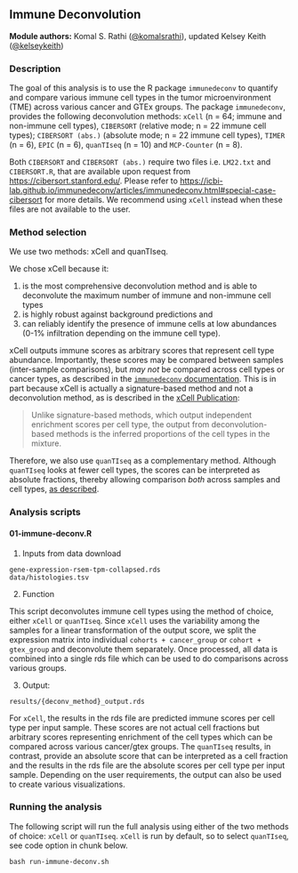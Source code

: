 ## Immune Deconvolution

**Module authors:** Komal S. Rathi ([@komalsrathi](https://github.com/komalsrathi)), updated Kelsey Keith ([@kelseykeith](https://github.com/kelseykeith))

### Description

The goal of this analysis is to use the R package `immunedeconv` to quantify and compare various immune cell types in the tumor microenvironment (TME) across various cancer and GTEx groups. 
The package `immunedeconv`, provides the following deconvolution methods: `xCell` (n = 64; immune and non-immune cell types), `CIBERSORT` (relative mode; n = 22 immune cell types); `CIBERSORT (abs.)` (absolute mode; n = 22 immune cell types), `TIMER` (n = 6), `EPIC` (n = 6), `quanTIseq` (n = 10) and `MCP-Counter` (n = 8). 

Both `CIBERSORT` and `CIBERSORT (abs.)` require two files i.e. `LM22.txt` and `CIBERSORT.R`, that are available upon request from https://cibersort.stanford.edu/. Please refer to https://icbi-lab.github.io/immunedeconv/articles/immunedeconv.html#special-case-cibersort for more details. We recommend using `xCell` instead when these files are not available to the user. 

### Method selection


We use two methods: xCell and quanTIseq. 


We chose xCell because it: 
1) is the most comprehensive deconvolution method and is able to deconvolute the maximum number of immune and non-immune cell types 
2) is highly robust against background predictions and 
3) can reliably identify the presence of immune cells at low abundances (0-1% infiltration depending on the immune cell type).

xCell outputs immune scores as arbitrary scores that represent cell type abundance. 
Importantly, these scores may be compared between samples (inter-sample comparisons), but _may not_ be compared across cell types or cancer types, as described in the [`immunedeconv` documentation](https://omnideconv.org/immunedeconv/articles/immunedeconv.html#interpretation-of-scores). This is in part because xCell is actually a signature-based method and not a deconvolution method, as is described in the [xCell Publication](https://doi.org/10.1186/s13059-017-1349-1):
> Unlike signature-based methods, which output independent enrichment scores per cell type, the output from deconvolution-based methods is the inferred proportions of the cell types in the mixture.

Therefore, we also use `quanTIseq` as a complementary method. Although `quanTIseq` looks at fewer cell types, the scores can be interpreted as absolute fractions, thereby allowing comparison _both_ across samples and cell types, [as described](https://omnideconv.org/immunedeconv/articles/immunedeconv.html#interpretation-of-scores).

### Analysis scripts

#### 01-immune-deconv.R

1. Inputs from data download

```
gene-expression-rsem-tpm-collapsed.rds
data/histologies.tsv
```

2. Function

This script deconvolutes immune cell types using the method of choice, either `xCell` or `quanTIseq`. Since `xCell` uses the variability among the samples for a linear transformation of the output score, we split the expression matrix into individual `cohorts + cancer_group` or `cohort + gtex_group` and deconvolute them separately. Once processed, all data is combined into a single rds file which can be used to do comparisons across various groups.

3. Output: 

```
results/{deconv_method}_output.rds
```

For `xCell`, the results in the rds file are predicted immune scores per cell type per input sample. These scores are not actual cell fractions but arbitrary scores representing enrichment of the cell types which can be compared across various cancer/gtex groups. The `quanTIseq` results, in contrast, provide an absolute score that can be interpreted as a cell fraction and the results in the rds file are the absolute scores per cell type per input sample. Depending on the user requirements, the output can also be used to create various visualizations. 

### Running the analysis

The following script will run the full analysis using either of the two methods of choice: `xCell` or `quanTIseq`. `xCell` is run by default, so to select `quanTIseq`, see code option in chunk below.

```
bash run-immune-deconv.sh
```
